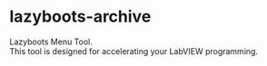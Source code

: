 # lazyboots-archive
Lazyboots Menu Tool.  
This tool is designed for accelerating your LabVIEW programming. 
